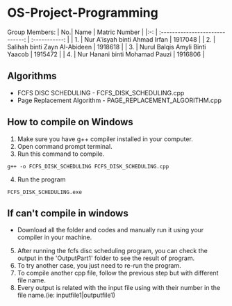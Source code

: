 # OS-Project-Programming

Group Members:
| No.| Name                            | Matric Number |
|:-: | :-----------------------------: | :-----------: |
| 1. | Nur A'isyah binti Ahmad Irfan   | 1917048       |
| 2. | Salihah binti Zayn Al-Abideen   | 1918618       |
| 3. | Nurul Balqis Amyli Binti Yaacob | 1915472       |
| 4. | Nur Hanani binti Mohamad Pauzi  | 1916806       |


## Algorithms

- FCFS DISC SCHEDULING - FCFS_DISK_SCHEDULING.cpp
- Page Replacement Algorithm - PAGE_REPLACEMENT_ALGORITHM.cpp

## How to compile on Windows

1. Make sure you have g++ compiler installed in your computer.
2. Open command prompt terminal.
3. Run this command to compile.

```
g++ -o FCFS_DISK_SCHEDULING FCFS_DISK_SCHEDULING.cpp
```

4. Run the program

```
FCFS_DISK_SCHEDULING.exe
```

## If can't compile in windows

- Download all the folder and codes and manually run it using your compiler in your machine.

5. After running the fcfs disc scheduling program, you can check the output in the 'OutputPart1' folder to see the result of program.
6. To try another case, you just need to re-run the program.
7. To compile another cpp file, follow the previous step but with different file name.
8. Every output is related with the input file using with their number in the file name.(ie: inputfile1|outputfile1)
